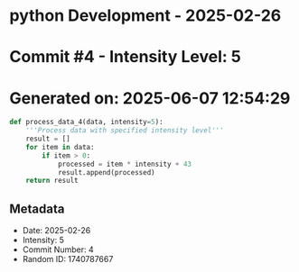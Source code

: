 ﻿# python Development - 2025-02-26
# Commit #4 - Intensity Level: 5
# Generated on: 2025-06-07 12:54:29
```python
def process_data_4(data, intensity=5):
    '''Process data with specified intensity level'''
    result = []
    for item in data:
        if item > 0:
            processed = item * intensity + 43
            result.append(processed)
    return result
```
## Metadata
- Date: 2025-02-26
- Intensity: 5
- Commit Number: 4
- Random ID: 1740787667
